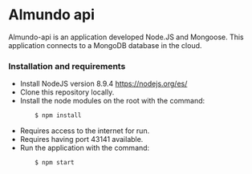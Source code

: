 # Almundo api

Almundo-api is an application developed Node.JS and Mongoose.
This application connects to a MongoDB database in the cloud.

### Installation and requirements

  - Install NodeJS version 8.9.4 https://nodejs.org/es/
  - Clone this repository locally.
  - Install the node modules on the root with the command: 
    ```sh
        $ npm install
    ```
  - Requires access to the internet for run.
  - Requires having port 43141 available.
  - Run the application with the command: 
    ```sh
        $ npm start
    ```